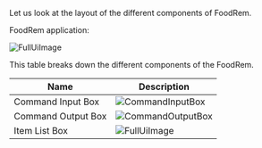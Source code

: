 <!-- markdownlint-disable-file first-line-h1 -->

<!-- TODO: Update UI Images after UI updates are implemented -->
Let us look at the layout of the different components of FoodRem.

FoodRem application:

![FullUiImage](images/FoodRemFullUi.png)

This table breaks down the different components of the FoodRem.

| Name               | Description                                      |
|--------------------|--------------------------------------------------|
| Command Input Box  | ![CommandInputBox](images/CommandInputBox.png)   |
| Command Output Box | ![CommandOutputBox](images/CommandOutputBox.png) |
| Item List Box      | ![FullUiImage](images/ListBox.png)               |

